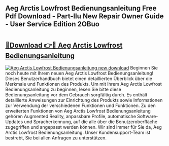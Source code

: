 ## Aeg Arctis Lowfrost Bedienungsanleitung Free Pdf Download - Part-lIu New Repair Owner Guide - User Service Edition 2OBuo

# <h2><a href="http://df5lrw.blite.top/?on=Aeg+Arctis+Lowfrost+Bedienungsanleitung">🔗Download 👉🔴 Aeg Arctis Lowfrost Bedienungsanleitung</a></h2>

[![Aeg Arctis Lowfrost Bedienungsanleitung new download](https://i.imgur.com/lujVjoI.png)](http://df5lrw.blite.top/?on=Aeg+Arctis+Lowfrost+Bedienungsanleitung)
Beginnen Sie noch heute mit Ihrem neuen Aeg Arctis Lowfrost Bedienungsanleitung! Dieses Benutzerhandbuch bietet einen detaillierten Überblick über die Merkmale und Funktionen des Produkts. Um mit Ihrem Aeg Arctis Lowfrost Bedienungsanleitung zu beginnen, lesen Sie bitte diese Bedienungsanleitung vor dem Gebrauch sorgfältig durch. Es enthält detaillierte Anweisungen zur Einrichtung des Produkts sowie Informationen zur Verwendung der verschiedenen Funktionen und Funktionen. Zu den erweiterten Funktionen von Aeg Arctis Lowfrost Bedienungsanleitung gehören Augmented Reality, anpassbare Profile, automatische Software-Updates und Spracherkennung, auf die alle über die Benutzeroberfläche zugegriffen und angepasst werden können. Wir sind immer für Sie da, Aeg Arctis Lowfrost Bedienungsanleitung. Unser Kundensupport-Team ist bestrebt, Sie bei allen Anfragen zu unterstützen.
